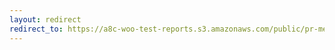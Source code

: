 ```yaml
---
layout: redirect
redirect_to: https://a8c-woo-test-reports.s3.amazonaws.com/public/pr-merge/37570/e2e/index.html
---
```

